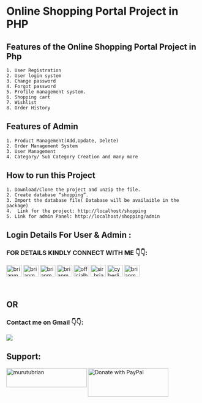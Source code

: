 # Online Shopping Portal Project in PHP
 
## Features of the Online Shopping Portal Project in Php
    1. User Registration 
    2. User login system 
    3. Change password 
    4. Forgot password 
    5. Profile management system. 
    6. Shopping cart 
    7. Wishlist 
    8. Order History 
## Features of Admin
    1. Product Management(Add,Update, Delete) 
    2. Order Management System 
    3. User Management 
    4. Category/ Sub Category Creation and many more 
## How to run this Project
    1. Download/Clone the project and unzip the file. 
    2. Create database “shopping”. 
    3. Import the database file( Database will be availaible in the package) 
    4.  Link for the project: http://localhost/shopping 
    5. Link for admin Panel: http://localhost/shopping/admin 
## Login Details For User & Admin : 

<h3 align="left">FOR DETAILS KINDLY CONNECT WITH ME 👇👇:</h3>
<p align="left">
<a href="https://twitter.com/brianmurutu" target="blank"><img align="center" src="https://raw.githubusercontent.com/rahuldkjain/github-profile-readme-generator/master/src/images/icons/Social/twitter.svg" alt="brianmurutu" height="30" width="40" /></a>
<a href="https://linkedin.com/in/brianmurutu" target="blank"><img align="center" src="https://raw.githubusercontent.com/rahuldkjain/github-profile-readme-generator/master/src/images/icons/Social/linked-in-alt.svg" alt="brianmurutu" height="30" width="40" /></a>
<a href="https://stackoverflow.com/users/brianmurutu" target="blank"><img align="center" src="https://raw.githubusercontent.com/rahuldkjain/github-profile-readme-generator/master/src/images/icons/Social/stack-overflow.svg" alt="brianmurutu" height="30" width="40" /></a>
<a href="https://codesandbox.com/brianmurutu" target="blank"><img align="center" src="https://raw.githubusercontent.com/rahuldkjain/github-profile-readme-generator/master/src/images/icons/Social/codesandbox.svg" alt="brianmurutu" height="30" width="40" /></a>
<a href="https://fb.com/officialbrianmurutu" target="blank"><img align="center" src="https://raw.githubusercontent.com/rahuldkjain/github-profile-readme-generator/master/src/images/icons/Social/facebook.svg" alt="officialbrianmurutu" height="30" width="40" /></a>
<a href="https://instagram.com/sir_brian_ke" target="blank"><img align="center" src="https://raw.githubusercontent.com/rahuldkjain/github-profile-readme-generator/master/src/images/icons/Social/instagram.svg" alt="sir_brian_ke" height="30" width="40" /></a>
<a href="https://www.youtube.com/c/cyberlion technologies" target="blank"><img align="center" src="https://raw.githubusercontent.com/rahuldkjain/github-profile-readme-generator/master/src/images/icons/Social/youtube.svg" alt="cyberlion technologies" height="30" width="40" /></a>
<a href="https://www.hackerearth.com/brianmurutu" target="blank"><img align="center" src="https://raw.githubusercontent.com/rahuldkjain/github-profile-readme-generator/master/src/images/icons/Social/hackerearth.svg" alt="brianmurutu" height="30" width="40" /></a>
</p>
<br/>

## OR
### Contact me on Gmail 👇👇:<br/>
<a href="mailto:murutubrian@gmail.com?"><img src="https://img.shields.io/badge/gmail-%23DD0031.svg?&style=for-the-badge&logo=gmail&logoColor=white"/></a>
           

## Support:
<p><a href="https://www.buymeacoffee.com/murutubrian"> <img align="left" src="https://cdn.buymeacoffee.com/buttons/v2/default-yellow.png" height="50" width="210" alt="murutubrian" /></a><a href="https://www.paypal.com/donate/?hosted_button_id=KBUV9X67U6XYW"><img src="https://raw.githubusercontent.com/stefan-niedermann/paypal-donate-button/master/paypal-donate-button.png" height="75" width="210" alt="Donate with PayPal" />
</a></p><br><br>

